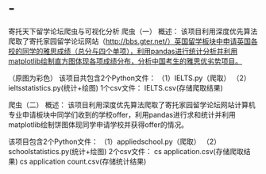# -
寄托天下留学论坛爬虫与可视化分析
爬虫（一）
概述：
该项目利用深度优先算法爬取了寄托家园留学论坛网站（http://bbs.gter.net/）英国留学板块中申请英国各校的同学的雅思成绩（总分与四个单项），利用pandas进行统计分析并利用matplotlib绘制直方图体现各项成绩分布，分析中国考生的雅思优劣势项目。

   （原图为彩色）
该项目共包含2个Python文件：
（1）IELTS.py（爬取）
（2）ieltsstatistics.py(统计+绘图)
1个csv文件：
IELTS.csv(存储爬取结果)

爬虫（二）
概述：
该项目利用深度优先算法爬取了寄托家园留学论坛网站计算机专业申请板块中同学们收到的学校offer，利用pandas进行求和统计并利用matplotlib绘制饼图体现同学申请学校并获得offer的情况。
 

该项目包含2个Python文件：
（1）appliedschool.py（爬取）
（2）schoolstatistics.py(统计+绘图)
2个csv文件：
cs application.csv(存储爬取结果)
cs application count.csv(存储统计结果)
